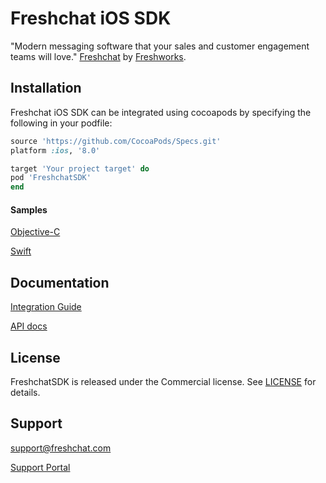 Freshchat iOS SDK
=================

"Modern messaging software that your sales and customer engagement teams will love." [Freshchat](http://www.freshchat.com) by [Freshworks](https://www.freshworks.com).

## Installation
Freshchat iOS SDK can be integrated using cocoapods by specifying the following in your podfile:

```ruby
source 'https://github.com/CocoaPods/Specs.git'
platform :ios, '8.0'

target 'Your project target' do
pod 'FreshchatSDK'
end
```

#### Samples
[Objective-C](https://github.com/freshdesk/freshchat-ios/tree/master/Sample/ObjectiveCSample)

[Swift](https://github.com/freshdesk/freshchat-ios/tree/master/Sample/SwiftSample)


## Documentation
[Integration Guide](https://support.freshchat.com/support/solutions/articles/229223-ios-sdk-integration-guide) 

[API docs](http://cocoadocs.org/docsets/FreshchatSDK)

## License
FreshchatSDK is released under the Commercial license. See [LICENSE](https://github.com/freshdesk/freshchat-ios/blob/master/FreshchatSDK/LICENSE) for details.

## Support
[support@freshchat.com](mailto:support@freshchat.com)

[Support Portal](https://support.freshchat.com)
